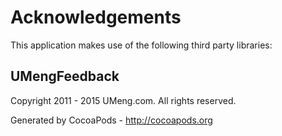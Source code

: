 # Acknowledgements
This application makes use of the following third party libraries:

## UMengFeedback

Copyright 2011 - 2015 UMeng.com. All rights reserved.

Generated by CocoaPods - http://cocoapods.org
